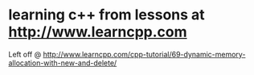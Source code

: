 # learning c++ from lessons at http://www.learncpp.com



Left off @ http://www.learncpp.com/cpp-tutorial/69-dynamic-memory-allocation-with-new-and-delete/

